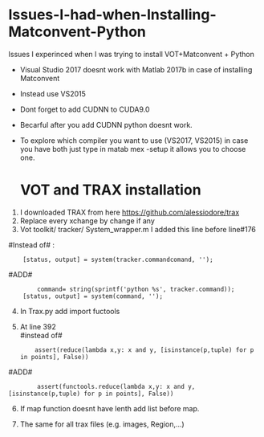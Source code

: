 # Issues-I-had-when-Installing-Matconvent-Python
Issues I experinced when I was trying to install VOT+Matconvent + Python


+ Visual Studio 2017 doesnt work with Matlab 2017b in case of installing Matconvent
+ Instead use VS2015

+ Dont forget to add CUDNN to CUDA9.0
+ Becarful after you add CUDNN python doesnt work.

+ To explore which compiler you want to use (VS2017, VS2015) in case you have both just type in matab  mex -setup 
  it allows you to choose one.
  
  VOT and TRAX installation
  =========================
  
1. I downloaded TRAX from here https://github.com/alessiodore/trax
2. Replace every xchange by change if any
3. Vot toolkit/ tracker/ System_wrapper.m I added this line before line#176 

#Instead of# :

	    [status, output] = system(tracker.commandcomand, '');
#ADD#

            command= string(sprintf('python %s', tracker.command));
	    [status, output] = system(command, '');
        
 4. In Trax.py add import fuctools
 5. At line 392   
 #instead of#
 
            assert(reduce(lambda x,y: x and y, [isinstance(p,tuple) for p in points], False))
 #ADD#
 
            assert(functools.reduce(lambda x,y: x and y, [isinstance(p,tuple) for p in points], False))
         
 6. If map function doesnt have lenth add list before map.
 
 7. The same for all trax files (e.g. images, Region,...)
 


 
        
        
  
   
